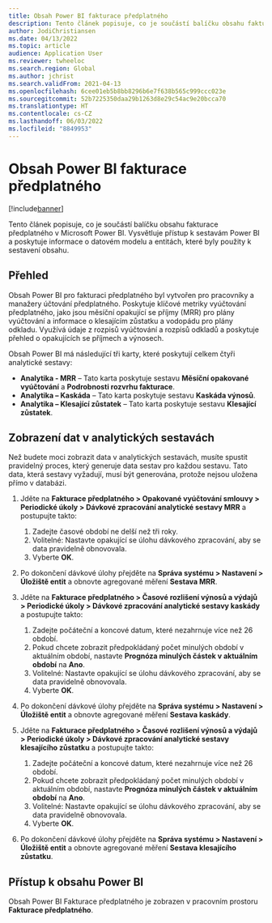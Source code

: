 ```yaml
---
title: Obsah Power BI fakturace předplatného
description: Tento článek popisuje, co je součástí balíčku obsahu fakturace předplatného v Microsoft Power BI.
author: JodiChristiansen
ms.date: 04/13/2022
ms.topic: article
audience: Application User
ms.reviewer: twheeloc
ms.search.region: Global
ms.author: jchrist
ms.search.validFrom: 2021-04-13
ms.openlocfilehash: 6cee01eb5b8bb8296b6e7f638b565c999ccc023e
ms.sourcegitcommit: 52b7225350daa29b1263d8e29c54ac9e20bcca70
ms.translationtype: HT
ms.contentlocale: cs-CZ
ms.lasthandoff: 06/03/2022
ms.locfileid: "8849953"
---
```

# <a name="subscription-billing-power-bi-content"></a>Obsah Power BI fakturace předplatného

[!include[banner](../includes/banner.md)]

Tento článek popisuje, co je součástí balíčku obsahu fakturace předplatného v Microsoft Power BI. Vysvětluje přístup k sestavám Power BI a poskytuje informace o datovém modelu a entitách, které byly použity k sestavení obsahu. 

## <a name="overview"></a>Přehled

Obsah Power BI pro fakturaci předplatného byl vytvořen pro pracovníky a manažery účtování předplatného. Poskytuje klíčové metriky vyúčtování předplatného, jako jsou měsíční opakující se příjmy (MRR) pro plány vyúčtování a informace o klesajícím zůstatku a vodopádu pro plány odkladu. Využívá údaje z rozpisů vyúčtování a rozpisů odkladů a poskytuje přehled o opakujících se příjmech a výnosech.

Obsah Power BI má následující tři karty, které poskytují celkem čtyři analytické sestavy: 

- **Analytika - MRR** – Tato karta poskytuje sestavu **Měsíční opakované vyúčtování** a **Podrobnosti rozvrhu fakturace**.
- **Analytika – Kaskáda** – Tato karta poskytuje sestavu **Kaskáda výnosů**.
- **Analytika – Klesající zůstatek** – Tato karta poskytuje sestavu **Klesající zůstatek**.

## <a name="view-data-on-the-analytical-reports"></a>Zobrazení dat v analytických sestavách

Než budete moci zobrazit data v analytických sestavách, musíte spustit pravidelný proces, který generuje data sestav pro každou sestavu. Tato data, která sestavy vyžadují, musí být generována, protože nejsou uložena přímo v databázi. 

1. Jděte na **Fakturace předplatného \> Opakované vyúčtování smlouvy \> Periodické úkoly \> Dávkové zpracování analytické sestavy MRR** a postupujte takto:

    1. Zadejte časové období ne delší než tři roky.
    2. Volitelné: Nastavte opakující se úlohu dávkového zpracování, aby se data pravidelně obnovovala.
    3. Vyberte **OK**.

2. Po dokončení dávkové úlohy přejděte na **Správa systému \> Nastavení \> Úložiště entit** a obnovte agregované měření **Sestava MRR**. 
3. Jděte na **Fakturace předplatného \> Časové rozlišení výnosů a výdajů \> Periodické úkoly \> Dávkové zpracování analytické sestavy kaskády** a postupujte takto:

    1. Zadejte počáteční a koncové datum, které nezahrnuje více než 26 období. 
    2. Pokud chcete zobrazit předpokládaný počet minulých období v aktuálním období, nastavte **Prognóza minulých částek v aktuálním období** na **Ano**.
    3. Volitelné: Nastavte opakující se úlohu dávkového zpracování, aby se data pravidelně obnovovala.
    4. Vyberte **OK**. 

4. Po dokončení dávkové úlohy přejděte na **Správa systému \> Nastavení \> Úložiště entit** a obnovte agregované měření **Sestava kaskády**.
5. Jděte na **Fakturace předplatného \> Časové rozlišení výnosů a výdajů \> Periodické úkoly \> Dávkové zpracování analytické sestavy klesajícího zůstatku** a postupujte takto:

    1. Zadejte počáteční a koncové datum, které nezahrnuje více než 26 období. 
    2. Pokud chcete zobrazit předpokládaný počet minulých období v aktuálním období, nastavte **Prognóza minulých částek v aktuálním období** na **Ano**.
    3. Volitelné: Nastavte opakující se úlohu dávkového zpracování, aby se data pravidelně obnovovala.
    4. Vyberte **OK**.

6. Po dokončení dávkové úlohy přejděte na **Správa systému \> Nastavení \> Úložiště entit** a obnovte agregované měření **Sestava klesajícího zůstatku**.

## <a name="accessing-the-power-bi-content"></a>Přístup k obsahu Power BI

Obsah Power BI Fakturace předplatného je zobrazen v pracovním prostoru **Fakturace předplatného**.
